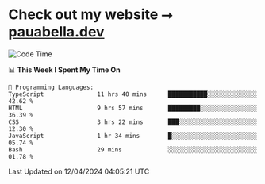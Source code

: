 # Check out my website ⭢ [pauabella.dev](https://pauabella.dev)

<!--START_SECTION:waka-->
![Code Time](http://img.shields.io/badge/Code%20Time-3%2C205%20hrs%2017%20mins-blue)

📊 **This Week I Spent My Time On** 

```text
💬 Programming Languages: 
TypeScript               11 hrs 40 mins      ███████████░░░░░░░░░░░░░░   42.62 % 
HTML                     9 hrs 57 mins       █████████░░░░░░░░░░░░░░░░   36.39 % 
CSS                      3 hrs 22 mins       ███░░░░░░░░░░░░░░░░░░░░░░   12.30 % 
JavaScript               1 hr 34 mins        █░░░░░░░░░░░░░░░░░░░░░░░░   05.74 % 
Bash                     29 mins             ░░░░░░░░░░░░░░░░░░░░░░░░░   01.78 % 
```


 Last Updated on 12/04/2024 04:05:21 UTC
<!--END_SECTION:waka-->
